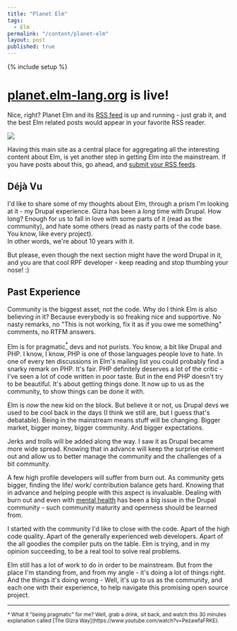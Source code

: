 ```yaml
---
title: "Planet Elm"
tags:
  - Elm
permalink: "/content/planet-elm"
layout: post
published: true
---
```


{% include setup %}

# [planet.elm-lang.org](http://planet.elm-lang.org/) is live!

Nice, right? Planet Elm and its [RSS feed](http://planet.elm-lang.org/feeds.xml) is up and running - just grab it, and the best Elm related posts would appear in your favorite RSS reader.

<div class="thumbnail">
  <img src="{{BASE_PATH}}/assets/images/posts/planet-elm/image1.jpg">
</div>

Having this main site as a central place for aggregating all the interesting content about Elm, is yet another step in getting Elm into the mainstream. If you have posts about this, go ahead, and [submit your RSS feeds](https://github.com/Gizra/planet-elm/wiki/Planet-Elm-guidelines).

## Déjà Vu

I'd like to share some of my thoughts about Elm, through a prism I'm looking at it - my Drupal experience. Gizra has been a _long_ time with Drupal. How long? Enough for us to fall in love with some parts of it (read as the community), and hate some others (read as nasty parts of the code base. You know, like every project).  
In other words, we're about 10 years with it.

But please, even though the next section might have the word Drupal in it, and you are that cool RPF developer - keep reading and stop thumbing your nose! :)

## Past Experience


<!-- more -->


Community is the biggest asset, not the code. Why do I think Elm is also believing in it? Because everybody is so freaking nice and supportive. No nasty remarks, no "This is not working, fix it as if you owe me something" comments, no RTFM answers.

Elm is for pragmatic<a href="#footnote-1"><sup>*</sup></a> devs and not purists. You know, a bit like Drupal and PHP. I know, I know, PHP is one of those languages people love to hate. In one of every ten discussions in Elm's mailing list you could probably find a snarky remark on PHP. It's fair. PHP definitely deserves a lot of the critic - I've seen a lot of code written in poor taste. But in the end PHP doesn't try to be beautiful. It's about getting things done. It now up to us as the community, to show things can be done it with.


Elm is _now_ the new kid on the block. But believe it or not, us Drupal devs we used to be cool back in the days (I think we still are, but I guess that's debatable). Being in the mainstream means stuff will be changing. Bigger market, bigger money, bigger community. And bigger expectations.

Jerks and trolls will be added along the way. I saw it as Drupal became more wide spread. Knowing that in advance will keep the surprise element out and allow us to better manage the community and the challenges of a bit community.

A few high profile developers will suffer from burn out. As community gets bigger, finding the life/ work/ contribution balance gets hard. Knowing that in advance and helping people with this aspect is invaluable. Dealing with burn out and even with [mental health](https://youtu.be/TdEVaOjL20s) has been a big issue in the Drupal community - such community maturity and openness should be learned from.



I started with the community I'd like to close with the code. Apart of the high code quality. Apart of the generally experienced web developers. Apart of the all goodies the compiler puts on the table. Elm is trying, and in my opinion succeeding, to be a real tool to solve real problems.

Elm still has a lot of work to do in order to be mainstream. But from the place I'm standing from, and from my angle - it's doing a lot of things right. And the things it's doing wrong - Well, it's up to us as the community, and each one with their experience, to help navigate this promising open source project.

---

<small>
<span id="footnote-1">*</span> What it "being pragmatic" for me? Well, grab a drink, sit back, and watch this 30 minutes explanation called [The Gizra Way](https://www.youtube.com/watch?v=PezawfaFRKE).
</small>
